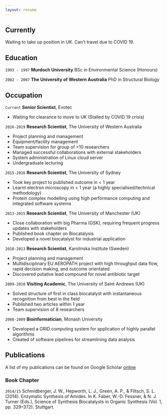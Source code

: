 ```yaml
---
layout: resume
---
```

## Currently

Waiting to take up position in UK. Can't travel due to COVID 19.

## Education

`1993 - 1997`
__Murdoch University__
BSc in Environmental Science (Honours)

`2002 - 2007`
__The University of Western Australia__
PhD in Structural Biology

## Occupation

`Current`
__Senior Scientist__, Evotec 

- Waiting for clearance to move to UK (Stalled by COVID 19 crisis)


`2016-2019`
__Research Scientist__, The University of Western Australia 
- Project planning and management
- Equipment/facility management
- Team supervision for group of >10 researchers
- Managed successful collaborations with external stakeholders
- System administration of Linux cloud server
- Undergraduate lecturing 


`2015-2016`
__Research Scientist__, The University of Sydney 
- Took key project to published outcome in < 1 year
- Learnt electron microscopy in < 1 year (a highly specialised/technical methodology)
- Protein complex modelling using high performance computing and integrated software systems


`2013-2015`
__Research Scientist__, The University of Manchester (UK)
- Close collaboration with big Pharma (GSK), requiring frequent progress updates with stakeholders
- Published book chapter on Biocatalysis
- Developed a novel biocatalyst for industrial application


`2010-2013`
__Research Scientist__, Karolinska Institute (Sweden) 
- Project planning and management
- Multidisciplinary EU AEROPATH project with high throughput data flow, rapid decision making, and outcome orientated
- Discovered putative lead compound for novel antibiotic target


`2009-2010`
__Visiting Academic__, The University of Saint Andrews (UK)
- Solved structure of first in class biocatalyst with instantaneous recognition from best in the field
- Published two articles within 1 year
- Team supervision of 8 researchers 
 

`2008-2009`
__Bioinformatician__, Monash University
- Developed a GRID computing system for application of highly parallel algorithms
- Created of software pipelines for streamlining data analysis 
 

## Publications
A list of my publications can be found on Google Scholar
[online](https://scholar.google.co.uk/citations?user=LTOTl0YAAAAJ)


### Book Chapter

`2014/15`
Schmidberger, J. W., Hepworth, L. J., Green, A. P., & Flitsch, S. L. (2014). Enzymatic Synthesis of Amides. In K. Faber, W.-D. Fessner, & N. J. Turner (Eds.), Science of Synthesis Biocatalysts in Organic Synthesis (Vol. 1, pp. 329–372). Stuttgart.



